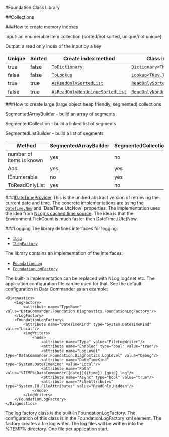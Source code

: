 #Foundation Class Library

##Collections

###How to create memory indexes

Input: an enumerable item collection (sorted/not sorted, unique/not unique)

Output: a read only index of the input by a key

|Unique|Sorted|Create index method|Class implementing the index|
|------|------|-------------------|----------------------------|
|true|false|[`ToDictionary`](https://msdn.microsoft.com/en-us/library/system.linq.enumerable.todictionary(v=vs.110).aspx) |[`Dictionary<TKey,TValue>`](https://msdn.microsoft.com/en-us/library/xfhwa508(v=vs.110).aspx)
|false|false|[`ToLookup`](https://msdn.microsoft.com/en-us/library/system.linq.enumerable.tolookup(v=vs.110).aspx)|[`Lookup<TKey,TElement>`](https://msdn.microsoft.com/en-us/library/bb460184(v=vs.110).aspx)|
|true|true|[`AsReadOnlySortedList`](Linq/IEnumerableExtensions.cs)|[`ReadOnlySortedList<TKey,TValue>`](Collections/ReadOnlySortedList.cs)|
|false|true|[`AsReadOnlyNonUniqueSortedList`](Linq/IEnumerableExtensions.cs)|[`ReadOnlyNonUniqueSortedList<TKey,TValue>`](Collections/ReadOnlyNonUniqueSortedList.cs)

###How to create large (large object heap friendly, segmented) collections

SegmentedArrayBuilder - build an array of segments

SegmentedCollection - build a linked list of segments

SegmentedListBuilder - build a list of segments

|Method|SegmentedArrayBuilder|SegmentedCollection|SegmentedListBuilder|
|------|---------------------|-------------------|--------------------|
|number of items is known|yes|no|no|
|Add|yes|yes|yes|
|IEnumerable|no|yes|no|
|ToReadOnlyList|yes|no|yes|

###[IDateTimeProvider](IDateTimeProvider.cs)
This is the unified abstract version of retrieving the current date and time.
The concrete implementations are using the [`DateTime.Now`](https://msdn.microsoft.com/en-us/library/system.datetime.now(v=vs.110).aspx) and `DateTime.UtcNow` properties.
The implementation uses the idea from [NLog's cached time source](https://github.com/NLog/NLog/blob/master/src/NLog/Time/CachedTimeSource.cs). The idea is that the Environment.TickCount is much faster then DateTime.(Utc)Now.

###Logging
The library defines interfaces for logging:
  - [`ILog`](Diagnostics/Log/ILog.cs)
  - [`ILogFactory`](Diagnostics/Log/ILogFactory.cs)

The library contains an implementation of the interfaces:
  - [`FoundationLog`](Diagnostics/Log/FoundationLog.cs)
  - [`FoundationLogFactory`](Diagnostics/Log/FoundationLogFactory.cs)

The built-in implementation can be replaced with NLog,log4net etc. The application configuration file can be used for that.
See the default configuration in Data Commander as an example:
```
<Diagnostics>
	<LogFactory>
		<attribute name="TypeName" value="DataCommander.Foundation.Diagnostics.FoundationLogFactory"/>
	</LogFactory>
	<FoundationLogFactory>
		<attribute name="DateTimeKind" type="System.DateTimeKind" value="Local"/>
		<LogWriters>
			<node>
				<attribute name="Type" value="FileLogWriter"/>
				<attribute name="Enabled" type="bool" value="true"/>
				<attribute name="LogLevel" type="DataCommander.Foundation.Diagnostics.LogLevel" value="Debug"/>
				<attribute name="DateTimeKind" type="System.DateTimeKind" value="Local"/>
				<attribute name="Path" value="%TEMP%\DataCommander[{date}]({time}) {guid}.log"/>
				<attribute name="Async" type="bool" value="true"/>
				<attribute name="FileAttributes" type="System.IO.FileAttributes" value="ReadOnly,Hidden"/>
			</node>
		</LogWriters>
	</FoundationLogFactory>
</Diagnostics>
```
The log factory class is the built-in FoundationLogFactory. The configuration of this class is in the FoundationLogFactory xml element. The factory creates a file log writer. The log files will be written into the %TEMP% directory. One file per application start.

 
